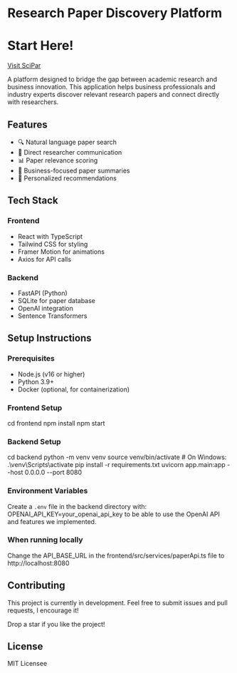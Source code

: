 # Research Paper Discovery Platform

# Start Here!
[Visit SciPar](https://scipar.vercel.app)

A platform designed to bridge the gap between academic research and business innovation. This application helps business professionals and industry experts discover relevant research papers and connect directly with researchers.

## Features

- 🔍 Natural language paper search
- 👥 Direct researcher communication
- 📊 Paper relevance scoring
- 💼 Business-focused paper summaries
- 🎯 Personalized recommendations

## Tech Stack

### Frontend
- React with TypeScript
- Tailwind CSS for styling
- Framer Motion for animations
- Axios for API calls

### Backend
- FastAPI (Python)
- SQLite for paper database
- OpenAI integration
- Sentence Transformers

## Setup Instructions

### Prerequisites
- Node.js (v16 or higher)
- Python 3.9+
- Docker (optional, for containerization)

### Frontend Setup
cd frontend
npm install
npm start


### Backend Setup
cd backend
python -m venv venv
source venv/bin/activate # On Windows: .\venv\Scripts\activate
pip install -r requirements.txt
uvicorn app.main:app --host 0.0.0.0 --port 8080



### Environment Variables
Create a `.env` file in the backend directory with:
OPENAI_API_KEY=your_openai_api_key to be able to use the OpenAI API and features we implemented.


### When running locally
Change the API_BASE_URL in the frontend/src/services/paperApi.ts file to http://localhost:8080

## Contributing

This project is currently in development. Feel free to submit issues and pull requests, I encourage it!

Drop a star if you like the project!
## License

MIT Licensee